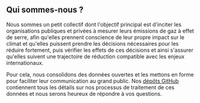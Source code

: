 ## Qui sommes-nous ?

Nous sommes un petit collectif dont l'objectif principal est d'inciter les organisations publiques et privées à mesurer 
leurs émissions de gaz à effet de serre, afin qu'elles prennent conscience de leur propre impact sur le climat et qu'elles 
puissent prendre les décisions nécessaires pour les réduire fortement, puis vérifier les effets de ces décisions et ainsi
s'assurer qu'elles suivent une trajectoire de réduction compatible avec les enjeux internationaux.

Pour cela, nous consolidons des données ouvertes et les mettons en forme pour faciliter leur communication au grand 
public. Nos [dépôts GitHub](https://github.com/OpenCarbonWatch) contiennent tous les détails sur nos processus de 
traitement de  ces données et nous serons heureux de répondre à vos questions.
